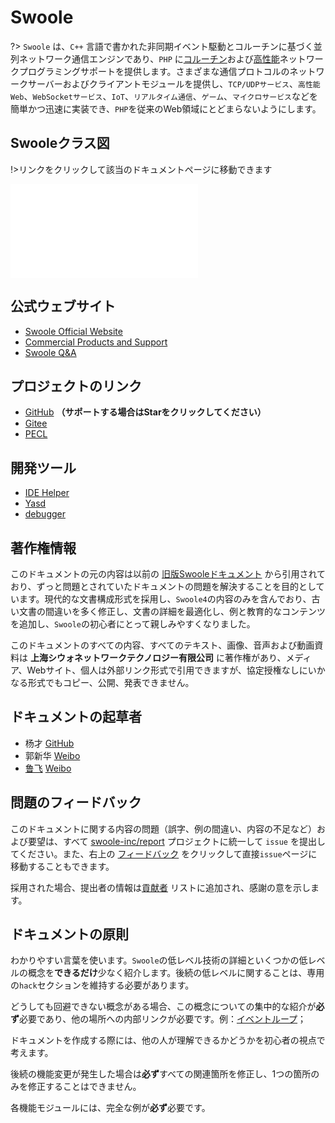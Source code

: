 # Swoole

?> `Swoole` は、`C++` 言語で書かれた非同期イベント駆動とコルーチンに基づく並列ネットワーク通信エンジンであり、`PHP` に[コルーチン](/coroutine)および[高性能](/question/use?id=how-is-the-performance-of-swoole)ネットワークプログラミングサポートを提供します。さまざまな通信プロトコルのネットワークサーバーおよびクライアントモジュールを提供し、`TCP/UDPサービス`、`高性能Web`、`WebSocketサービス`、`IoT`、`リアルタイム通信`、`ゲーム`、`マイクロサービス`などを簡単かつ迅速に実装でき、`PHP`を従来のWeb領域にとどまらないようにします。

## Swooleクラス図

!>リンクをクリックして該当のドキュメントページに移動できます

[//]: # (https://naotu.baidu.com/file/bd9d2ba7dfae326e6976f0c53f88b18c)

<embed src="/_images/swoole_class.svg" type="image/svg+xml" alt="Swoole Architecture Diagram" />

## 公式ウェブサイト

* [Swoole Official Website](//www.swoole.com)
* [Commercial Products and Support](//business.swoole.com)
* [Swoole Q&A](//wenda.swoole.com)

## プロジェクトのリンク

* [GitHub](//github.com/swoole/swoole-src) **（サポートする場合はStarをクリックしてください）**
* [Gitee](//gitee.com/swoole/swoole)
* [PECL](//pecl.php.net/package/swoole)

## 開発ツール

* [IDE Helper](https://github.com/swoole/ide-helper)
* [Yasd](https://github.com/swoole/yasd)
* [debugger](https://github.com/swoole/debugger)

## 著作権情報

このドキュメントの元の内容は以前の [旧版Swooleドキュメント](https://wiki.swoole.com/wiki/index/prid-1) から引用されており、ずっと問題とされていたドキュメントの問題を解決することを目的としています。現代的な文書構成形式を採用し、`Swoole4`の内容のみを含んでおり、古い文書の間違いを多く修正し、文書の詳細を最適化し、例と教育的なコンテンツを追加し、`Swoole`の初心者にとって親しみやすくなりました。

このドキュメントのすべての内容、すべてのテキスト、画像、音声および動画資料は **上海シウォネットワークテクノロジー有限公司** に著作権があり、メディア、Webサイト、個人は外部リンク形式で引用できますが、協定授権なしにいかなる形式でもコピー、公開、発表できません。

## ドキュメントの起草者

* 杨才 [GitHub](https://github.com/TTSimple)
* 郭新华 [Weibo](https://www.weibo.com/u/2661945152)
* [鲁飞](https://github.com/sy-records) [Weibo](https://weibo.com/5384435686)

## 問題のフィードバック

このドキュメントに関する内容の問題（誤字、例の間違い、内容の不足など）および要望は、すべて [swoole-inc/report](https://github.com/swoole-inc/report) プロジェクトに統一して `issue` を提出してください。また、右上の [フィードバック](/?id=main) をクリックして直接`issue`ページに移動することもできます。

採用された場合、提出者の情報は[貢献者](/CONTRIBUTING) リストに追加され、感謝の意を示します。

## ドキュメントの原則

わかりやすい言葉を使います。`Swoole`の低レベル技術の詳細といくつかの低レベルの概念を**できるだけ**少なく紹介します。後続の低レベルに関することは、専用の`hack`セクションを維持する必要があります。

どうしても回避できない概念がある場合、この概念についての集中的な紹介が**必ず**必要であり、他の場所への内部リンクが必要です。例：[イベントループ](/learn?id=什么是eventloop)；

ドキュメントを作成する際には、他の人が理解できるかどうかを初心者の視点で考えます。

後続の機能変更が発生した場合は**必ず**すべての関連箇所を修正し、1つの箇所のみを修正することはできません。

各機能モジュールには、完全な例が**必ず**必要です。
